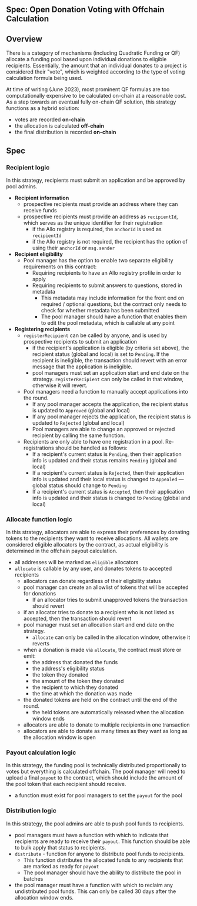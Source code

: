 Spec: Open Donation Voting with Offchain Calculation
---------------------------------

## Overview 

There is a category of mechanisms (including Quadratic Funding or QF) allocate
a funding pool based upon individual donations to eligible recipients.
Essentially, the amount that an individual donates to a project is considered
their "vote", which is weighted according to the type of voting calculation
formula being used. 

At time of writing (June 2023), most prominent QF formulas are too
computationally expensive to be calculated on-chain at a reasonable cost. As
a step towards an eventual fully on-chain QF solution, this strategy functions
as a hybrid solution: 

* votes are recorded **on-chain**
* the allocation is calculated **off-chain**
* the final distribution is recorded **on-chain**


## Spec
### Recipient logic
In this strategy, recipients must submit an application and be approved by pool admins. 
- **Recipient information**
    - prospective recipients must provide an address where they can receive funds
    - prospective recipients must provide an address as `recipientId`, which serves as the unique identifier for their registration
        - if the Allo registry is required, the `anchorId` is used as `recipientId`
        - if the Allo registry is not required, the recipient has the option of using their `anchorId` or `msg.sender`
- **Recipient eligibility**
    - Pool manager has the option to enable two separate eligibility requirements on this contract:
        - Requiring recipients to have an Allo registry profile in order to apply
        - Requiring recipients to submit answers to questions, stored in metadata
            - This metadata may include information for the front end on required / optional questions, but the contract only needs to check for whether metadata has been submitted
            - The pool manager should have a function that enables them to edit the pool metadata, which is callable at any point
- **Registering recipients**
    - `registerRecipient` can be called by anyone, and is used by prospective recipients to submit an application
        - if the recipient's application is eligible (by criteria set above), the recipient status (global and local) is set to `Pending`. If the recipient is ineligible, the transaction should revert with an error message that the application is ineligible. 
        - pool managers must set an application start and end date on the strategy. `registerRecipient` can only be called in that window, otherwise it will revert. 
    - Pool managers need a function to manually accept applications into the round. 
        - If any pool manager accepts the application, the recipient status is updated to `Approved` (global and local)
        - If any pool manager rejects the application, the recipient status is updated to `Rejected` (global and local)
        - Pool managers are able to change an approved or rejected recipient by calling the same function. 
    - Recipients are only able to have one registration in a pool. Re-registrations should be handled as follows:
        - If a recipient's current status is `Pending`, then their application info is updated and their status remains `Pending` (global and local)
        - If a recipient's current status is `Rejected`, then their application info is updated and their local status is changed to `Appealed` — global status should change to `Pending`
        - If a recipient's current status is `Accepted`, then their application info is updated and their status is changed to `Pending` (global and local)

### Allocate function logic
In this strategy, allocators are able to express their preferences by donating tokens to the recipients they want to receive allocations. All wallets are considered eligible allocators by the contract, as actual eligibility is determined in the offchain payout calculation.

- all addresses will be marked as `eligible` allocators
- `allocate` is callable by any user, and donates tokens to accepted recipients
    - allocators can donate regardless of their eligibility status
    - pool manager can create an allowlist of tokens that will be accepted for donations
        - If an allocator tries to submit unapproved tokens the transaction should revert
    - if an allocator tries to donate to a recipient who is not listed as accepted, then the transaction should revert
    - pool manager must set an allocation start and end date on the strategy. 
        - `allocate` can only be called in the allocation window, otherwise it reverts
    - when a donation is made via `allocate`, the contract must store or emit:
        - the address that donated the funds
        - the address's eligibility status
        - the token they donated
        - the amount of the token they donated
        - the recipient to which they donated
        - the time at which the donation was made
    - the donated tokens are held on the contract until the end of the round.
        - the held tokens are automatically released when the allocation window ends
    - allocators are able to donate to multiple recipients in one transaction
    - allocators are able to donate as many times as they want as long as the allocation window is open

### Payout calculation logic
In this strategy, the funding pool is technically distributed proportionally to votes but everything is calculated offchain. The pool manager will need to upload a final `payout` to the contract, which should include the amount of the pool token that each recipient should receive. 

- a function must exist for pool managers to set the `payout` for the pool

### Distribution logic
In this strategy, the pool admins are able to push pool funds to recipients.

- pool managers must have a function with which to indicate that recipients are ready to receive their `payout`. This function should be able to bulk apply that status to recipients.
- `distribute` - function for anyone to distribute pool funds to recipients.
    - This function distributes the allocated funds to any recipients that are marked as ready for `payout`
    - The pool manager should have the ability to distribute the pool in batches
- the pool manager must have a function with which to reclaim any undistributed pool funds. This can only be called 30 days after the allocation window ends. 
